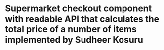 <b><h1>Supermarket checkout component with readable API that calculates the total price of a number of items implemented by Sudheer Kosuru</h1><b>
